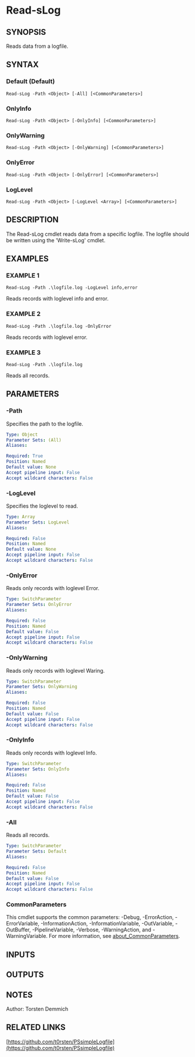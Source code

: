 # Read-sLog

## SYNOPSIS
Reads data from a logfile.

## SYNTAX

### Default (Default)
```
Read-sLog -Path <Object> [-All] [<CommonParameters>]
```

### OnlyInfo
```
Read-sLog -Path <Object> [-OnlyInfo] [<CommonParameters>]
```

### OnlyWarning
```
Read-sLog -Path <Object> [-OnlyWarning] [<CommonParameters>]
```

### OnlyError
```
Read-sLog -Path <Object> [-OnlyError] [<CommonParameters>]
```

### LogLevel
```
Read-sLog -Path <Object> [-LogLevel <Array>] [<CommonParameters>]
```

## DESCRIPTION
The Read-sLog cmdlet reads data from a specific logfile.
The logfile should be written using the 'Write-sLog' cmdlet.

## EXAMPLES

### EXAMPLE 1
```
Read-sLog -Path .\logfile.log -LogLevel info,error
```

Reads records with loglevel info and error.

### EXAMPLE 2
```
Read-sLog -Path .\logfile.log -OnlyError
```

Reads records with loglevel error.

### EXAMPLE 3
```
Read-sLog -Path .\logfile.log
```

Reads all records.

## PARAMETERS

### -Path
Specifies the path to the logfile.

```yaml
Type: Object
Parameter Sets: (All)
Aliases:

Required: True
Position: Named
Default value: None
Accept pipeline input: False
Accept wildcard characters: False
```

### -LogLevel
Specifies the loglevel to read.

```yaml
Type: Array
Parameter Sets: LogLevel
Aliases:

Required: False
Position: Named
Default value: None
Accept pipeline input: False
Accept wildcard characters: False
```

### -OnlyError
Reads only records with loglevel Error.

```yaml
Type: SwitchParameter
Parameter Sets: OnlyError
Aliases:

Required: False
Position: Named
Default value: False
Accept pipeline input: False
Accept wildcard characters: False
```

### -OnlyWarning
Reads only records with loglevel Waring.

```yaml
Type: SwitchParameter
Parameter Sets: OnlyWarning
Aliases:

Required: False
Position: Named
Default value: False
Accept pipeline input: False
Accept wildcard characters: False
```

### -OnlyInfo
Reads only records with loglevel Info.

```yaml
Type: SwitchParameter
Parameter Sets: OnlyInfo
Aliases:

Required: False
Position: Named
Default value: False
Accept pipeline input: False
Accept wildcard characters: False
```

### -All
Reads all records.

```yaml
Type: SwitchParameter
Parameter Sets: Default
Aliases:

Required: False
Position: Named
Default value: False
Accept pipeline input: False
Accept wildcard characters: False
```

### CommonParameters
This cmdlet supports the common parameters: -Debug, -ErrorAction, -ErrorVariable, -InformationAction, -InformationVariable, -OutVariable, -OutBuffer, -PipelineVariable, -Verbose, -WarningAction, and -WarningVariable. For more information, see [about_CommonParameters](http://go.microsoft.com/fwlink/?LinkID=113216).

## INPUTS

## OUTPUTS

## NOTES
Author: Torsten Demmich

## RELATED LINKS

[https://github.com/t0rsten/PSsimpleLogfile](https://github.com/t0rsten/PSsimpleLogfile)

